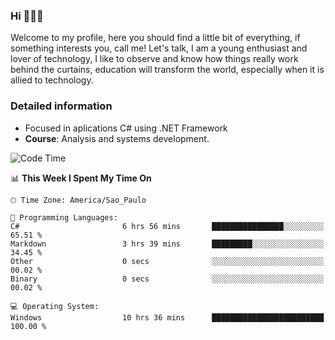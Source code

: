 


### Hi 🙋🏽‍♂️

Welcome to my profile, here you should find a little bit of everything, if something interests you, call me! Let's talk,
I am a young enthusiast and lover of technology, I like to observe and know how things really work behind the curtains, 
education will transform the world, especially when it is allied to technology.

### Detailed information
* Focused in aplications C# using .NET Framework
* **Course**: Analysis and systems development.

<!--START_SECTION:waka-->
![Code Time](http://img.shields.io/badge/Code%20Time-617%20hrs%2059%20mins-blue)

📊 **This Week I Spent My Time On** 

```text
🕑︎ Time Zone: America/Sao_Paulo

💬 Programming Languages: 
C#                       6 hrs 56 mins       ████████████████░░░░░░░░░   65.51 % 
Markdown                 3 hrs 39 mins       █████████░░░░░░░░░░░░░░░░   34.45 % 
Other                    0 secs              ░░░░░░░░░░░░░░░░░░░░░░░░░   00.02 % 
Binary                   0 secs              ░░░░░░░░░░░░░░░░░░░░░░░░░   00.02 % 

💻 Operating System: 
Windows                  10 hrs 36 mins      █████████████████████████   100.00 % 
```


<!--END_SECTION:waka-->



